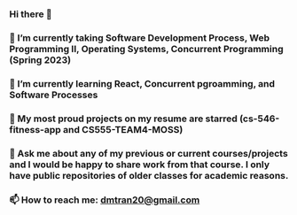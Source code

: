 ### Hi there 👋
### 🔭 I’m currently taking Software Development Process, Web Programming II, Operating Systems, Concurrent Programming (Spring 2023)
### 🌱 I’m currently learning React, Concurrent pgroamming, and Software Processes
### 📖 My most proud projects on my resume are starred (cs-546-fitness-app and CS555-TEAM4-MOSS)
### 💬 Ask me about any of my previous or current courses/projects and I would be happy to share work from that course. I only have public repositories of older classes for academic reasons.
### 📫 How to reach me: dmtran20@gmail.com


<!--
**dmtran20/dmtran20** is a ✨ _special_ ✨ repository because its `README.md` (this file) appears on your GitHub profile.

Here are some ideas to get you started:

- 🔭 I’m currently working on ...
- 🌱 I’m currently learning ...
- 👯 I’m looking to collaborate on ...
- 🤔 I’m looking for help with ...
- 💬 Ask me about ...
- 📫 How to reach me: ...
- 😄 Pronouns: ...
- ⚡ Fun fact: ...
-->
